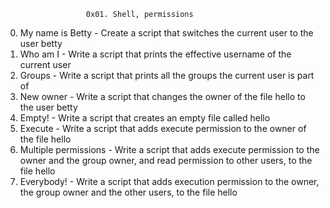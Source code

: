                       0x01. Shell, permissions
       
0. My name is Betty - Create a script that switches the current user to the user betty
1. Who am I         - Write a script that prints the effective username of the current user  
2. Groups           - Write a script that prints all the groups the current user is part of 
3. New owner        - Write a script that changes the owner of the file hello to the user betty
4. Empty!           - Write a script that creates an empty file called hello
5. Execute          - Write a script that adds execute permission to the owner of the file hello
6. Multiple permissions    - Write a script that adds execute permission to the owner and the group owner, 
                             and read permission to other users, to the file hello
7. Everybody!       - Write a script that adds execution permission to the owner, 
                      the group owner and the other users, to the file hello       

